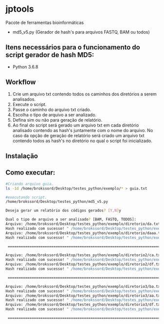 # jptools
Pacote de ferramentas bioinformáticas

* md5_v5.py (Gerador de hash's para arquivos FASTQ, BAM ou todos)

## Itens necessários para o funcionamento do script gerador de hash MD5:
* Python 3.6.8

## Workflow
1. Crie um arquivo txt contendo todos os caminhos dos diretórios a serem analisados.
2. Execute o script.
3. Passe o caminho do arquivo txt criado.
4. Escolha o tipo de arquivo a ser analizado.
5. Defina sim ou não para geração de relatório.
6. Ao final do script será gerado um arquivo txt em cada diretório analisado contendo as hash's juntamente com o nome do arquivo.
No caso da opção de geração de relatório será criado um arquivo txt contendo todos as hash's no diretório no qual o script foi inicializado.

## Instalação
 
## Como executar:
```bash
#Criando arquivo guia.
ls -1d /home/brokssord/Desktop/testes_python/exemplo/* > guia.txt

#executando script.
/home/brokssord/Desktop/testes_python/md5_v5.py

Deseja gerar um relatório dos códigos gerados? [Y,N]y

Qual o tipo de arquivo a ser analisado? [BAM, FASTQ, TODOS]: 
Arquivo: /home/brokssord/Desktop/testes_python/exemplo/diretorio/da.txt --- Hash: d41d8cd98f00b204e9800998ecf8427e --- Data: Dia: 25/10/19 -- Ás 10:54
Hash realizado com sucesso! " /home/brokssord/Desktop/testes_python/exemplo/diretorio/da.txt" Dia: 25/10/19 -- Ás 10:54
Arquivo: /home/brokssord/Desktop/testes_python/exemplo/diretorio/daaa.txt --- Hash: d41d8cd98f00b204e9800998ecf8427e --- Data: Dia: 25/10/19 -- Ás 10:54
Hash realizado com sucesso! " /home/brokssord/Desktop/testes_python/exemplo/diretorio/daaa.txt" Dia: 25/10/19 -- Ás 10:54

 ==================================================================================================== 

Arquivo: /home/brokssord/Desktop/testes_python/exemplo/diretorio2/ca.txt --- Hash: d41d8cd98f00b204e9800998ecf8427e --- Data: Dia: 25/10/19 -- Ás 10:54
Hash realizado com sucesso! " /home/brokssord/Desktop/testes_python/exemplo/diretorio2/ca.txt" Dia: 25/10/19 -- Ás 10:54
Arquivo: /home/brokssord/Desktop/testes_python/exemplo/diretorio2/df.txt --- Hash: d41d8cd98f00b204e9800998ecf8427e --- Data: Dia: 25/10/19 -- Ás 10:54
Hash realizado com sucesso! " /home/brokssord/Desktop/testes_python/exemplo/diretorio2/df.txt" Dia: 25/10/19 -- Ás 10:54

 ==================================================================================================== 

Arquivo: /home/brokssord/Desktop/testes_python/exemplo/diretorio3/ba.txt --- Hash: d41d8cd98f00b204e9800998ecf8427e --- Data: Dia: 25/10/19 -- Ás 10:54
Hash realizado com sucesso! " /home/brokssord/Desktop/testes_python/exemplo/diretorio3/ba.txt" Dia: 25/10/19 -- Ás 10:54
Arquivo: /home/brokssord/Desktop/testes_python/exemplo/diretorio3/aa.txt --- Hash: d41d8cd98f00b204e9800998ecf8427e --- Data: Dia: 25/10/19 -- Ás 10:54
Hash realizado com sucesso! " /home/brokssord/Desktop/testes_python/exemplo/diretorio3/aa.txt" Dia: 25/10/19 -- Ás 10:54
Arquivo: /home/brokssord/Desktop/testes_python/exemplo/diretorio3/df.txt --- Hash: d41d8cd98f00b204e9800998ecf8427e --- Data: Dia: 25/10/19 -- Ás 10:54
Hash realizado com sucesso! " /home/brokssord/Desktop/testes_python/exemplo/diretorio3/df.txt" Dia: 25/10/19 -- Ás 10:54

 ==================================================================================================== 


```
